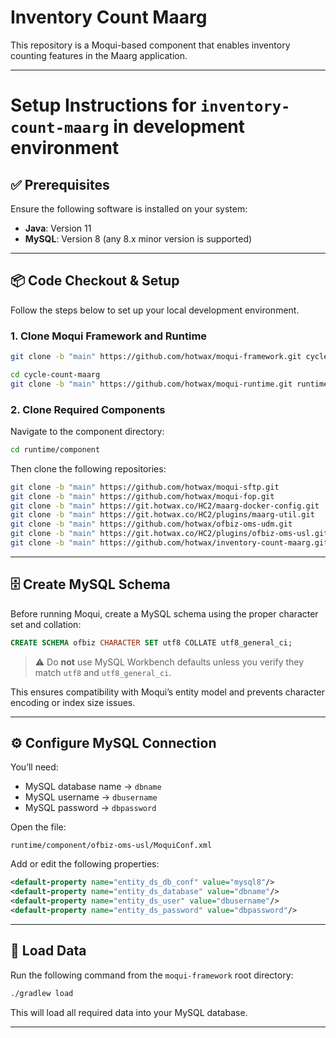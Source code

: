 # Inventory Count Maarg

This repository is a Moqui-based component that enables inventory counting features in the Maarg application.

---

# Setup Instructions for `inventory-count-maarg` in development environment

## ✅ Prerequisites

Ensure the following software is installed on your system:

- **Java**: Version 11  
- **MySQL**: Version 8 (any 8.x minor version is supported)

---

## 📦 Code Checkout & Setup

Follow the steps below to set up your local development environment.

### 1. Clone Moqui Framework and Runtime

```bash
git clone -b "main" https://github.com/hotwax/moqui-framework.git cycle-count-maarg
```
```bash
cd cycle-count-maarg
git clone -b "main" https://github.com/hotwax/moqui-runtime.git runtime
````

### 2. Clone Required Components

Navigate to the component directory:

```bash
cd runtime/component
```

Then clone the following repositories:

```bash
git clone -b "main" https://github.com/hotwax/moqui-sftp.git
git clone -b "main" https://github.com/hotwax/moqui-fop.git
git clone -b "main" https://git.hotwax.co/HC2/maarg-docker-config.git
git clone -b "main" https://git.hotwax.co/HC2/plugins/maarg-util.git
git clone -b "main" https://github.com/hotwax/ofbiz-oms-udm.git
git clone -b "main" https://git.hotwax.co/HC2/plugins/ofbiz-oms-usl.git
git clone -b "main" https://github.com/hotwax/inventory-count-maarg.git
```

---

## 🗄️ Create MySQL Schema

Before running Moqui, create a MySQL schema using the proper character set and collation:

```sql
CREATE SCHEMA ofbiz CHARACTER SET utf8 COLLATE utf8_general_ci;
```

> ⚠️ Do **not** use MySQL Workbench defaults unless you verify they match `utf8` and `utf8_general_ci`.

This ensures compatibility with Moqui’s entity model and prevents character encoding or index size issues.

---

## ⚙️ Configure MySQL Connection

You’ll need:

* MySQL database name → `dbname`
* MySQL username → `dbusername`
* MySQL password → `dbpassword`

Open the file:

```
runtime/component/ofbiz-oms-usl/MoquiConf.xml
```

Add or edit the following properties:

```xml
<default-property name="entity_ds_db_conf" value="mysql8"/>
<default-property name="entity_ds_database" value="dbname"/>
<default-property name="entity_ds_user" value="dbusername"/>
<default-property name="entity_ds_password" value="dbpassword"/>
```

---

## 🧪 Load Data

Run the following command from the `moqui-framework` root directory:

```bash
./gradlew load
```

This will load all required data into your MySQL database.

---
